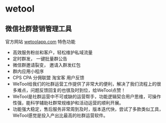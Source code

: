 # wetool
## 微信社群营销管理工具

官方网站  [wetoolapp.com](wetoolapp.com)
特色功能
* 高效服务粉丝和客户，轻松维护私域流量
* 定时群发， 一键批量群公告
* 微信群邀请裂变， 邀请入群发红包
* 群内应用小程序
* CPS CPA 分佣联盟 淘宝客
用户反馈
* WeTool给我们的社群运营工作提供了非常大的便利，解决了我们流程上的很多难点，问题反馈回复的也很及时到位，给WeTool点赞！
* WeTool是社群运营中不可或缺的运营帮手，功能逻辑契合用户思维，可操作性强，能科学辅助社群常规维护和活动运营的顺利开展。
* 功能强大稳定，售后服务非常周到及时，版本迭代快，尝试了多款类似工具，WeTool感觉是投入产出比最高的社群运营软件。

